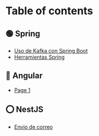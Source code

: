 # Table of contents

## 🟢 Spring

* [Uso de Kafka con Spring Boot](README.md)
* [Herramientas Spring](spring/herramientas-spring.md)

## 🔴 Angular

* [Page 1](angular/page-1.md)

## ⭕ NestJS

* [Envio de correo](nestjs/envio-de-correo.md)
